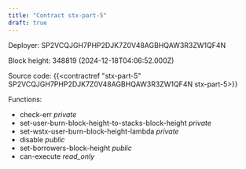 ```yaml
---
title: "Contract stx-part-5"
draft: true
---
```

Deployer: SP2VCQJGH7PHP2DJK7Z0V48AGBHQAW3R3ZW1QF4N


 



Block height: 348819 (2024-12-18T04:06:52.000Z)

Source code: {{<contractref "stx-part-5" SP2VCQJGH7PHP2DJK7Z0V48AGBHQAW3R3ZW1QF4N stx-part-5>}}

Functions:

* check-err _private_
* set-user-burn-block-height-to-stacks-block-height _private_
* set-wstx-user-burn-block-height-lambda _private_
* disable _public_
* set-borrowers-block-height _public_
* can-execute _read_only_

